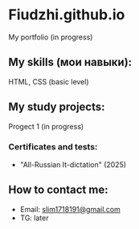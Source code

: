 # Fiudzhi.github.io
My portfolio (in progress)

## My skills (мои навыки):
HTML, CSS (basic level)

## My study projects:

Progect 1 (in progress) 

### Certificates and tests:
- "All-Russian It-dictation" (2025)

## How to contact me:
- Email: slim1718191@gmail.com
- TG: later

